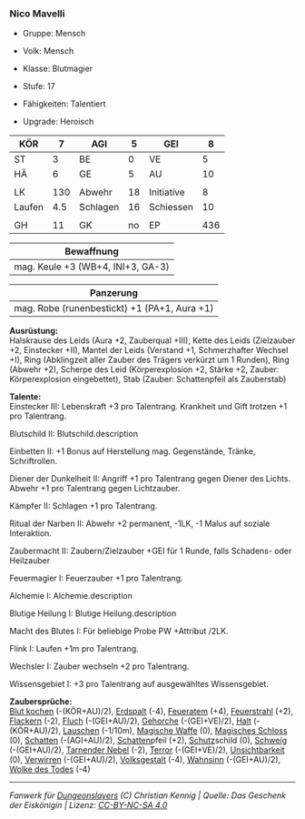 ### Nico Mavelli  
- Gruppe: Mensch  
- Volk: Mensch  
- Klasse: Blutmagier  
- Stufe: 17  
- Fähigkeiten: Talentiert  

- Upgrade: Heroisch  

| KÖR | 7 | AGI | 5 | GEI | 8 |
| --- | --- | --- | --- | --- | --- |
| ST | 3 | BE | 0 | VE | 5 |
| HÄ | 6 | GE | 5 | AU | 10 |
|  |  |  |  |  |  |
| LK | 130 | Abwehr | 18 | Initiative | 8 |
| Laufen | 4.5 | Schlagen | 16 | Schiessen | 10 |
|  |  |  |  |  |  |
| GH | 11 | GK | no | EP | 436 |


| Bewaffnung |
| --- |
| mag. Keule +3 (WB+4, INI+3, GA-3) |


| Panzerung |
| --- |
| mag. Robe (runenbestickt) +1 (PA+1, Aura +1) |


**Ausrüstung:**  
Halskrause des Leids (Aura +2, Zauberqual +III), Kette des Leids (Zielzauber +2, Einstecker +II), Mantel der Leids (Verstand +1, Schmerzhafter Wechsel +I), Ring (Abklingzeit aller Zauber des Trägers verkürzt um 1 Runden), Ring (Abwehr +2), Scherpe des Leid (Körperexplosion +2, Stärke +2, Zauber: Körperexplosion eingebettet), Stab (Zauber: Schattenpfeil als Zauberstab)

**Talente:**  
Einstecker III: Lebenskraft +3 pro Talentrang. Krankheit und Gift trotzen +1 pro Talentrang.

Blutschild II: Blutschild.description

Einbetten II: +1 Bonus auf Herstellung mag. Gegenstände, Tränke, Schriftrollen.

Diener der Dunkelheit II: Angriff +1 pro Talentrang gegen Diener des Lichts. Abwehr +1 pro Talentrang gegen Lichtzauber.

Kämpfer II: Schlagen +1 pro Talentrang.

Ritual der Narben II: Abwehr +2 permanent, -1LK, -1 Malus auf soziale Interaktion.

Zaubermacht II: Zaubern/Zielzauber +GEI für 1 Runde, falls Schadens- oder Heilzauber

Feuermagier I: Feuerzauber +1 pro Talentrang.

Alchemie I: Alchemie.description

Blutige Heilung I: Blutige Heilung.description

Macht des Blutes I: Für beliebige Probe PW +Attribut /2LK.

Flink I: Laufen +1m pro Talentrang.

Wechsler I: Zauber wechseln +2 pro Talentrang.

Wissensgebiet I: +3 pro Talentrang auf ausgewähltes Wissensgebiet.


**Zaubersprüche:**  
[Blut kochen](/grw/zauber/blut-kochen.md) (-(KÖR+AU)/2), [Erdspalt](/grw/zauber/erdspalt.md) (-4), [Feueratem](/grw/zauber/feueratem.md) (+4), [Feuerstrahl](/grw/zauber/feuerstrahl.md) (+2), [Flackern](/grw/zauber/flackern.md) (-2), [Fluch](/grw/zauber/fluch.md) (-(GEI+AU)/2), [Gehorche](/grw/zauber/gehorche.md) (-(GEI+VE)/2), [Halt](/grw/zauber/halt.md) (-(KÖR+AU)/2), [Lauschen](/grw/zauber/lauschen.md) (-1/10m), [Magische Waffe](/grw/zauber/magische-waffe.md) (0), [Magisches Schloss](/grw/zauber/magisches-schloss.md) (0), [Schatten](/grw/zauber/schatten.md) (-(AGI+AU)/2), [Schatten](/grw/zauber/schatten.md)pfeil (+2), [Schutz](/fanwerk/zauber/schutz.md)schild (0), [Schweig](/grw/zauber/schweig.md) (-(GEI+AU)/2), [Tarnender Nebel](/grw/zauber/tarnender-nebel.md) (-2), [Terror](/grw/zauber/terror.md) (-(GEI+VE)/2), [Unsichtbarkeit](/grw/zauber/unsichtbarkeit.md) (0), [Verwirren](/grw/zauber/verwirren.md) (-(GEI+AU)/2), [Volksgestalt](/grw/zauber/volksgestalt.md) (-4), [Wahnsinn](/grw/zauber/wahnsinn.md) (-(GEI+AU)/2), [Wolke des Todes](/grw/zauber/wolke-des-todes.md) (-4)




___
*Fanwerk für [Dungeonslayers](https://www.dungeonslayers.net/) (C) Christian Kennig | Quelle: Das Geschenk der Eiskönigin | Lizenz: [CC-BY-NC-SA 4.0](https://creativecommons.org/licenses/by-nc-sa/4.0/deed.de)*